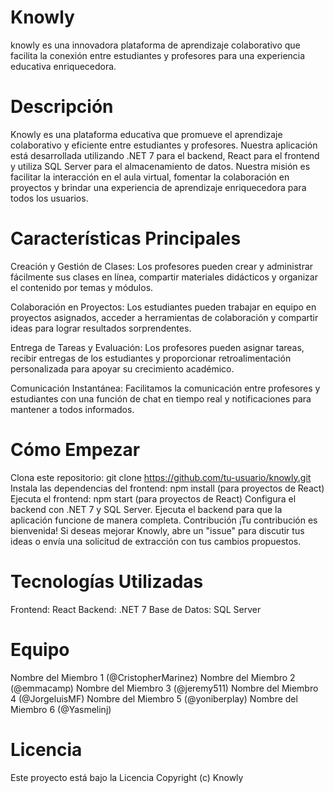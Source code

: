 # Knowly
knowly es una innovadora plataforma de aprendizaje colaborativo que facilita la conexión entre estudiantes y profesores para una experiencia educativa enriquecedora. 

# Descripción
Knowly es una plataforma educativa que promueve el aprendizaje colaborativo y eficiente entre estudiantes y profesores. Nuestra aplicación está desarrollada utilizando .NET 7 para el backend, React para el frontend y utiliza SQL Server para el almacenamiento de datos. Nuestra misión es facilitar la interacción en el aula virtual, fomentar la colaboración en proyectos y brindar una experiencia de aprendizaje enriquecedora para todos los usuarios.

# Características Principales
Creación y Gestión de Clases: Los profesores pueden crear y administrar fácilmente sus clases en línea, compartir materiales didácticos y organizar el contenido por temas y módulos.

Colaboración en Proyectos: Los estudiantes pueden trabajar en equipo en proyectos asignados, acceder a herramientas de colaboración y compartir ideas para lograr resultados sorprendentes.

Entrega de Tareas y Evaluación: Los profesores pueden asignar tareas, recibir entregas de los estudiantes y proporcionar retroalimentación personalizada para apoyar su crecimiento académico.

Comunicación Instantánea: Facilitamos la comunicación entre profesores y estudiantes con una función de chat en tiempo real y notificaciones para mantener a todos informados.

# Cómo Empezar
Clona este repositorio: git clone https://github.com/tu-usuario/knowly.git
Instala las dependencias del frontend: npm install (para proyectos de React)
Ejecuta el frontend: npm start (para proyectos de React)
Configura el backend con .NET 7 y SQL Server.
Ejecuta el backend para que la aplicación funcione de manera completa.
Contribución
¡Tu contribución es bienvenida! Si deseas mejorar Knowly, abre un "issue" para discutir tus ideas o envía una solicitud de extracción con tus cambios propuestos.

# Tecnologías Utilizadas
Frontend: React
Backend: .NET 7
Base de Datos: SQL Server

# Equipo
Nombre del Miembro 1 (@CristopherMarinez)
Nombre del Miembro 2 (@emmacamp)
Nombre del Miembro 3 (@jeremy511)
Nombre del Miembro 4 (@JorgeluisMF)
Nombre del Miembro 5 (@yoniberplay)
Nombre del Miembro 6 (@Yasmelinj)

# Licencia
Este proyecto está bajo la Licencia Copyright (c) Knowly

